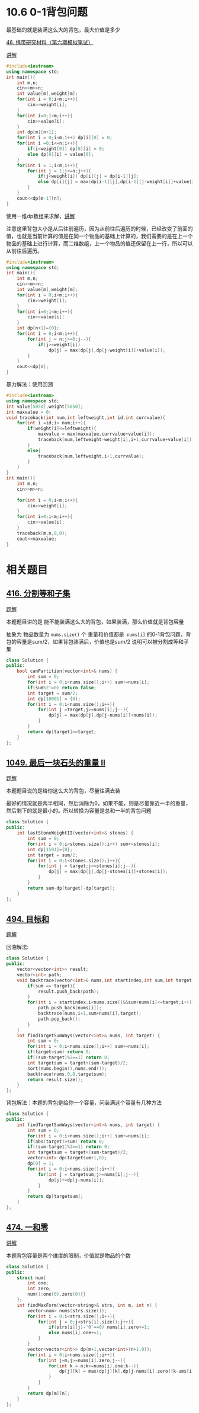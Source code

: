 # 10.6 0-1背包问题

最基础的就是装满这么大的背包，最大价值是多少

[46. 携带研究材料（第六期模拟笔试）](https://kamacoder.com/problempage.php?pid=1046)  

[讲解](https://programmercarl.com/%E8%83%8C%E5%8C%85%E7%90%86%E8%AE%BA%E5%9F%BA%E7%A1%8001%E8%83%8C%E5%8C%85-1.html#%E6%80%9D%E8%B7%AF)

```cpp
#include<iostream>
using namespace std;
int main(){
    int m,n;
    cin>>m>>n;
    int value[m],weight[m];
    for(int i = 0;i<m;i++){
        cin>>weight[i];
    }
    for(int i=0;i<m;i++){
        cin>>value[i];
    }
    int dp[m][n+1];
    for(int i = 0;i<m;i++) dp[i][0] = 0;
    for(int i =0;i<=n;i++){
        if(i<weight[0]) dp[0][i] = 0;
        else dp[0][i] = value[0];
    }
    for(int i = 1;i<m;i++){
        for(int j = 1;j<=n;j++){
            if(j<weight[i]) dp[i][j] = dp[i-1][j];
            else dp[i][j] = max(dp[i-1][j],dp[i-1][j-weight[i]]+value[i]);
        }
    }
    cout<<dp[m-1][n];
}
```

使用一维dp数组来求解，[讲解](https://programmercarl.com/%E8%83%8C%E5%8C%85%E7%90%86%E8%AE%BA%E5%9F%BA%E7%A1%8001%E8%83%8C%E5%8C%85-2.html#%E6%80%9D%E8%B7%AF)

注意这里背包大小是从后往前遍历，因为从前往后遍历的时候，已经改变了前面的值，也就是当前计算的值是在同一个物品的基础上计算的，我们需要的是在上一个物品的基础上进行计算，而二维数组，上一个物品的值还保留在上一行，所以可以从前往后遍历。

```cpp
#include<iostream>
using namespace std;
int main(){
    int m,n;
    cin>>m>>n;
    int value[m],weight[m];
    for(int i = 0;i<m;i++){
        cin>>weight[i];
    }
    for(int i=0;i<m;i++){
        cin>>value[i];
    }
    int dp[n+1]={0};
    for(int i = 0;i<m;i++){
        for(int j = n;j>=0;j--){
            if(j>=weight[i])
                dp[j] = max(dp[j],dp[j-weight[i]]+value[i]);
        }
    }
    cout<<dp[n];
}
```

暴力解法：使用回溯

```cpp
#include<iostream>
using namespace std;
int value[5050],weight[5050];
int maxvalue = 0;
void traceback(int num,int leftweight,int id,int currvalue){
    for(int i =id;i< num;i++){
        if(weight[i]<=leftweight){
            maxvalue = max(maxvalue,currvalue+value[i]);
            traceback(num,leftweight-weight[i],i+1,currvalue+value[i]);
        }
        else{
            traceback(num,leftweight,i+1,currvalue);
        }
    }
}
int main(){
    int m,n;
    cin>>m>>n;
    
    for(int i = 0;i<m;i++){
        cin>>weight[i];
    }
    for(int i=0;i<m;i++){
        cin>>value[i];
    }
    traceback(m,n,0,0);
    cout<<maxvalue;
}
```

# 相关题目

## [416. 分割等和子集](https://leetcode.cn/problems/partition-equal-subset-sum/)

[题解](https://programmercarl.com/0416.%E5%88%86%E5%89%B2%E7%AD%89%E5%92%8C%E5%AD%90%E9%9B%86.html#%E6%80%9D%E8%B7%AF)

本题题目讲的是  能不能装满这么大的背包，如果装满，那么价值就是背包容量

抽象为 物品数量为 `nums.size()` 个 重量和价值都是` nums[i]` 的0-1背包问题，背包的容量是sum/2，如果背包装满后，价值也是sum/2 说明可以被分割成等和子集

```cpp
class Solution {
public:
    bool canPartition(vector<int>& nums) {
        int sum = 0;
        for(int i = 0;i<nums.size();i++) sum+=nums[i];
        if(sum%2!=0) return false;
        int target = sum/2;
        int dp[10001] = {0};
        for(int i = 0;i<nums.size();i++){
            for(int j =target;j>=nums[i];j--){
                dp[j] = max(dp[j],dp[j-nums[i]]+nums[i]);
            }
        }
        return dp[target]==target;
    }
};
```

## [1049. 最后一块石头的重量 II](https://leetcode.cn/problems/last-stone-weight-ii/)

[题解](https://programmercarl.com/1049.%E6%9C%80%E5%90%8E%E4%B8%80%E5%9D%97%E7%9F%B3%E5%A4%B4%E7%9A%84%E9%87%8D%E9%87%8FII.html#%E6%80%9D%E8%B7%AF)

本题题目说的是给你这么大的背包，尽量往满去装

最好的情况就是两半相同，然后消除为0，如果不能，则是尽量靠近一半的重量，然后剩下的就是最小的。所以转换为容量是总和一半的背包问题

```cpp
class Solution {
public:
    int lastStoneWeightII(vector<int>& stones) {
        int sum = 0;
        for(int i = 0;i<stones.size();i++) sum+=stones[i];
        int dp[1501]={0};
        int target = sum/2;
        for(int i = 0;i<stones.size();i++){
            for(int j = target;j>=stones[i];j--){
                dp[j] = max(dp[j],dp[j-stones[i]]+stones[i]);
            }
        }
        return sum-dp[target]-dp[target];
    }
};
```

## [494. 目标和](https://leetcode.cn/problems/target-sum/)

[题解](https://programmercarl.com/0494.%E7%9B%AE%E6%A0%87%E5%92%8C.html#%E6%80%9D%E8%B7%AF)

回溯解法:

```cpp
class Solution {
public:
    vector<vector<int>> result;
    vector<int> path;
    void backtrace(vector<int>& nums,int startindex,int sum,int target){
        if(sum == target){
            result.push_back(path);
        }
        for(int i = startindex;i<nums.size()&&sum+nums[i]<=target;i++){
            path.push_back(nums[i]);
            backtrace(nums,i+1,sum+nums[i],target);
            path.pop_back();
        }
    }
    int findTargetSumWays(vector<int>& nums, int target) {
        int sum = 0;
        for(int i = 0;i<nums.size();i++) sum+=nums[i];
        if(target>sum) return 0;
        if((sum-target)%2==1) return 0;
        int targetsum = target+(sum-target)/2;
        sort(nums.begin(),nums.end());
        backtrace(nums,0,0,targetsum);
        return result.size();
    }
};
```

背包解法：本题的背包是给你一个容量，问装满这个容量有几种方法

```cpp
class Solution {
public:
    int findTargetSumWays(vector<int>& nums, int target) {
        int sum = 0;
        for(int i = 0;i<nums.size();i++) sum+=nums[i];
        if(abs(target)>sum) return 0;
        if((sum-target)%2==1) return 0;
        int targetsum = target+(sum-target)/2;
        vector<int> dp(targetsum+1,0);
        dp[0] = 1;
        for(int i = 0;i<nums.size();i++){
            for(int j = targetsum;j>=nums[i];j--){
                dp[j]+=dp[j-nums[i]];
            }
        }
        return dp[targetsum];
    }
};
```

## [474. 一和零](https://leetcode.cn/problems/ones-and-zeroes/)

[讲解](https://programmercarl.com/0474.%E4%B8%80%E5%92%8C%E9%9B%B6.html#%E6%80%9D%E8%B7%AF)

本题背包容量是两个维度的限制，价值就是物品的个数

```cpp
class Solution {
public:
    struct num{
        int one;
        int zero;
        num():one(0),zero(0){}
    };
    int findMaxForm(vector<string>& strs, int m, int n) {
        vector<num> nums(strs.size());
        for(int i = 0;i<strs.size();i++){
            for(int j = 0;j<strs[i].size();j++){
                if(strs[i][j]-'0'==0) nums[i].zero+=1;
                else nums[i].one+=1;
            }
        }
        vector<vector<int>> dp(m+1,vector<int>(n+1,0));
        for(int i = 0;i<nums.size();i++){
            for(int j=m;j>=nums[i].zero;j--){
                for(int k = n;k>=nums[i].one;k--){
                    dp[j][k] = max(dp[j][k],dp[j-nums[i].zero][k-ums[i].one]+1);
                }
            }
        }
        return dp[m][n];
    }
};
```